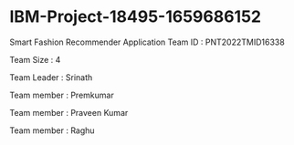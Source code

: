 # IBM-Project-18495-1659686152
Smart Fashion Recommender Application
Team ID : PNT2022TMID16338

Team Size : 4

Team Leader : Srinath

Team member : Premkumar

Team member : Praveen Kumar

Team member : Raghu
